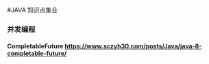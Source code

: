 #JAVA 知识点集合

### 并发编程
#### CompletableFuture  https://www.sczyh30.com/posts/Java/java-8-completable-future/
